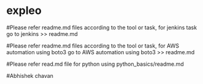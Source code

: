 # expleo

#Please refer readme.md files according to the tool or task, for jenkins task go to jenkins >> readme.md 


#Please refer readme.md files according to the tool or task, for AWS automation using boto3 go to AWS automation using boto3  >> readme.md 

#Please refer read.md file for python using python_basics/readme.md

#Abhishek chavan